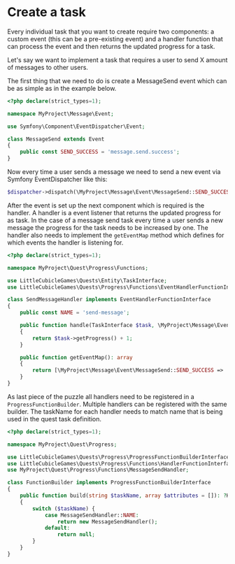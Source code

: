 # Create a task

Every individual task that you want to create require two components: a custom event (this can be a pre-existing event) and a handler function that can process the event and then returns the updated progress for a task.

Let's say we want to implement a task that requires a user to send X amount of messages to other users.

The first thing that we need to do is create a MessageSend event which can be as simple as in the example below.
```php
<?php declare(strict_types=1);

namespace MyProject\Message\Event;

use Symfony\Component\EventDispatcher\Event;

class MessageSend extends Event
{
    public const SEND_SUCCESS = 'message.send.success';
}
```

Now every time a user sends a message we need to send a new event via Symfony EventDispatcher like this:
```php
$dispatcher->dispatch(\MyProject\Message\Event\MessageSend::SEND_SUCCESS, new \MyProject\Message\Event\MessageSend());
```

After the event is set up the next component which is required is the handler. A handler is a event listener that returns the updated progress for as task.
In the case of a message send task every time a user sends a new message the progress for the task needs to be increased by one.
The handler also needs to implement the `getEventMap` method which defines for which events the handler is listening for. 

```php
<?php declare(strict_types=1);

namespace MyProject\Quest\Progress\Functions;

use LittleCubicleGames\Quests\Entity\TaskInterface;
use LittleCubicleGames\Quests\Progress\Functions\EventHandlerFunctionInterface;

class SendMessageHandler implements EventHandlerFunctionInterface
{
    public const NAME = 'send-message';

    public function handle(TaskInterface $task, \MyProject\Message\Event\MessageSend $event): int
    {
        return $task->getProgress() + 1;
    }

    public function getEventMap(): array
    {
        return [\MyProject\Message\Event\MessageSend::SEND_SUCCESS => 'handle'];
    }
}
```

As last piece of the puzzle all handlers need to be registered in a `ProgressFunctionBuilder`. Multiple handlers can be registered with the same builder. The taskName for each handler needs to match name that is being used in the quest task definition.

```php
<?php declare(strict_types=1);

namespace MyProject\Quest\Progress;

use LittleCubicleGames\Quests\Progress\ProgressFunctionBuilderInterface;
use LittleCubicleGames\Quests\Progress\Functions\HandlerFunctionInterface;
use MyProject\Quest\Progress\Functions\MessageSendHandler;

class FunctionBuilder implements ProgressFunctionBuilderInterface
{
    public function build(string $taskName, array $attributes = []): ?HandlerFunctionInterface
    {
        switch ($taskName) {
            case MessageSendHandler::NAME:
                return new MessageSendHandler();
            default:
                return null;
        }
    }
}
```
